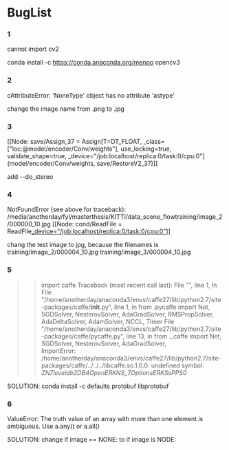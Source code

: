# BugList

### 1 

cannot import cv2

conda install -c https://conda.anaconda.org/menpo opencv3

### 2 

 cAttributeError: 'NoneType' object has no attribute 'astype'

 change the image name from .png to .jpg

### 3
 
[[Node: save/Assign_37 = Assign[T=DT_FLOAT, _class=["loc:@model/encoder/Conv/weights"], use_locking=true, validate_shape=true, _device="/job:localhost/replica:0/task:0/cpu:0"](model/encoder/Conv/weights, save/RestoreV2_37)]]

add --do_stereo

### 4 

NotFoundError (see above for traceback): /media/anotherday/fyl/masterthesis/KITTI/data_scene_flowtraining/image_2/000000_10.jpg
	 [[Node: cond/ReadFile = ReadFile[_device="/job:localhost/replica:0/task:0/cpu:0"](cond/ReadFile/Switch:1)]]

chang the test image to jpg, because the filenames is training/image_2/000004_10.jpg training/image_3/000004_10.jpg

### 5 
>> import caffe
Traceback (most recent call last):
  File "<stdin>", line 1, in <module>
  File "/home/anotherday/anaconda3/envs/caffe27/lib/python2.7/site-packages/caffe/__init__.py", line 1, in <module>
    from .pycaffe import Net, SGDSolver, NesterovSolver, AdaGradSolver, RMSPropSolver, AdaDeltaSolver, AdamSolver, NCCL, Timer
  File "/home/anotherday/anaconda3/envs/caffe27/lib/python2.7/site-packages/caffe/pycaffe.py", line 13, in <module>
    from ._caffe import Net, SGDSolver, NesterovSolver, AdaGradSolver, \
ImportError: /home/anotherday/anaconda3/envs/caffe27/lib/python2.7/site-packages/caffe/../../../libcaffe.so.1.0.0: undefined symbol: _ZN7leveldb2DB4OpenERKNS_7OptionsERKSsPPS0_

SOLUTION: conda install -c defaults protobuf libprotobuf

### 6 

ValueError: The truth value of an array with more than one element is ambiguous. Use a.any() or a.all()

SOLUTION: change if image == NONE: to if image is NODE:
